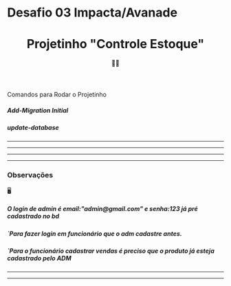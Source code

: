 # Desafio 03 Impacta/Avanade

<h1 align="center"> Projetinho "Controle Estoque" </h1>
<header>
🌟🚀

 

</header>
<body>
<label>Comandos para Rodar o Projetinho</label>
 <h5>Add-Migration Initial</h5>
  <h5>update-database</h5>
	
 <hr/>
 <hr/>

 

<hr/>
<hr/>

 <h3>Observações</h3>
 🖥️
  <h5>O login de admin é email:"admin@gmail.com" e senha:123 já pré cadastrado no bd</h5>
   <h5>`Para fazer login em funcionário que o adm cadastre antes.</h5>
    <h5>`Para o funcionário cadastrar vendas é preciso que o produto já esteja cadastrado pelo ADM</h5>
 <hr/>
 <hr/>
 <h5>
   
 


